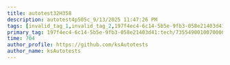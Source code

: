 ```yaml
---
title: autotest32H358
description: autotest4p505c_9/13/2025 11:47:26 PM
tags: [invalid_tag_1,invalid_tag_2,197f4ec4-6c14-5b5e-9fb3-058e21403d41:tech/73555000100700001491,c1a376dd-ebd0-4787-804e-a23fef23ba06:4625ac99-30b5-4df6-a6c5-f840dd406e80/1bf8f1d5-d54a-41e0-b203-d94deae18a3c]
primary_tag: 197f4ec4-6c14-5b5e-9fb3-058e21403d41:tech/73554900100700000996/67838200100800006287
time: 704
author_profile: https://github.com/ksAutotests
author_name: ksAutotests
---
```

